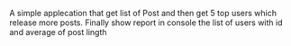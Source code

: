 A simple applecation that get list of Post and then get 5 top users which release more posts. Finally show report in console the list of users with id and average of post lingth
